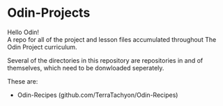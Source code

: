 # Odin-Projects

Hello Odin!  
A repo for all of the project and lesson files accumulated throughout The Odin Project curriculum.  
  
Several of the directories in this repository are repositories in and of themselves, which need to be donwloaded seperately.  
  
These are:
- Odin-Recipes (github.com/TerraTachyon/Odin-Recipes)